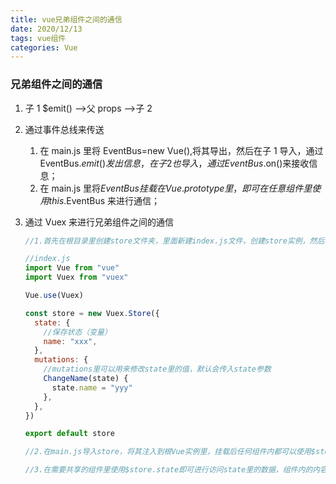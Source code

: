 ```yaml
---
title: vue兄弟组件之间的通信
date: 2020/12/13
tags: vue组件
categories: Vue
---
```



### 兄弟组件之间的通信

1. 子 1 $emit() —>父 props —>子 2
2. 通过事件总线来传送
   1. 在 main.js 里将 EventBus=new Vue(),将其导出，然后在子 1 导入，通过 EventBus.$emit()发出信息，在子2也导入，通过EventBus.$on()来接收信息；
   2. 在 main.js 里将$EventBus挂载在Vue.prototype里，即可在任意组件里使用this.$EventBus 来进行通信；
3. 通过 Vuex 来进行兄弟组件之间的通信

   ```js
   //1.首先在根目录里创建store文件夹，里面新建index.js文件，创建store实例，然后将其导出

   //index.js
   import Vue from "vue"
   import Vuex from "vuex"

   Vue.use(Vuex)

   const store = new Vuex.Store({
     state: {
       //保存状态（变量）
       name: "xxx",
     },
     mutations: {
       //mutations里可以用来修改state里的值，默认会传入state参数
       ChangeName(state) {
         state.name = "yyy"
       },
     },
   })

   export default store

   //2.在main.js导入store，将其注入到根Vue实例里，挂载后任何组件内都可以使用$store.state来访问store里面的内容；

   //3.在需要共享的组件里使用$store.state即可进行访问state里的数据，组件内的内容需要通过this.$store.commit('mutations方法的名称')来访问mutations里的方法对应内容；
   ```
